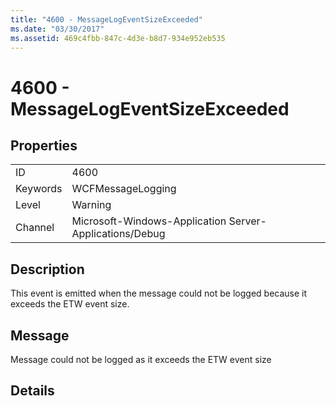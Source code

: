 ```yaml
---
title: "4600 - MessageLogEventSizeExceeded"
ms.date: "03/30/2017"
ms.assetid: 469c4fbb-847c-4d3e-b8d7-934e952eb535
---
```

# 4600 - MessageLogEventSizeExceeded
## Properties  
  
|||  
|-|-|  
|ID|4600|  
|Keywords|WCFMessageLogging|  
|Level|Warning|  
|Channel|Microsoft-Windows-Application Server-Applications/Debug|  
  
## Description  
 This event is emitted when the message could not be logged because it exceeds the ETW event size.  
  
## Message  
 Message could not be logged as it exceeds the ETW event size  
  
## Details
